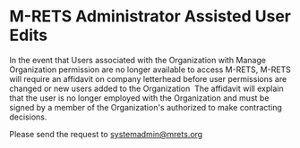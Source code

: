 # M-RETS Administrator Assisted User Edits

In the event that Users associated with the Organization with Manage Organization permission are no longer available to access M-RETS, M-RETS will require an affidavit on company letterhead before user permissions are changed or new users added to the Organization  The affidavit will explain that the user is no longer employed with the Organization and must be signed by a member of the Organization's authorized to make contracting decisions. 

Please send the request to systemadmin@mrets.org
